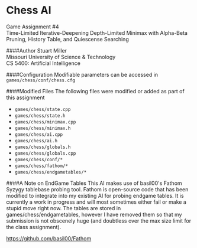 Chess AI
==========
Game Assignment #4<br>
Time-Limited Iterative-Deepening Depth-Limited Minimax with Alpha-Beta Pruning, History Table, and Quiescense Searching

####Author
Stuart Miller<br>
Missouri University of Science & Technology<br>
CS 5400: Artificial Intelligence<br>

####Configuration
Modifiable parameters can be accessed in ```games/chess/conf/chess.cfg```

####Modified Files
The following files were modified or added as part of this assignment

* ```games/chess/state.cpp```
* ```games/chess/state.h```
* ```games/chess/minimax.cpp```
* ```games/chess/minimax.h```
* ```games/chess/ai.cpp```
* ```games/chess/ai.h```
* ```games/chess/globals.h```
* ```games/chess/globals.cpp```
* ```games/chess/conf/*```
* ```games/chess/fathom/*```
* ```games/chess/endgametables/*```

####A Note on EndGame Tables
This AI makes use of basil00's Fathom Syzygy tablebase probing tool. Fathom is open-source code that has been modified to integrate into my existing AI for probing endgame tables. It is currently a work in progress and will most sometimes either fail or make a stupid move right now. The tables are stored in games/chess/endgametables, however I have removed them so that my submission is not obscenely huge (and doubtless over the max size limit for the class assignment).

https://github.com/basil00/Fathom